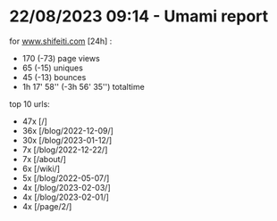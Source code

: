 # 22/08/2023 09:14 - Umami report
for www.shifeiti.com [24h] :

 - 170 (-73) page views
 - 65 (-15) uniques
 - 45 (-13) bounces
 - 1h 17' 58'' (-3h 56' 35'') totaltime


top 10 urls:
 - 47x [/]
 - 36x [/blog/2022-12-09/]
 - 30x [/blog/2023-01-12/]
 - 7x [/blog/2022-12-22/]
 - 7x [/about/]
 - 6x [/wiki/]
 - 5x [/blog/2022-05-07/]
 - 4x [/blog/2023-02-03/]
 - 4x [/blog/2023-02-01/]
 - 4x [/page/2/]


